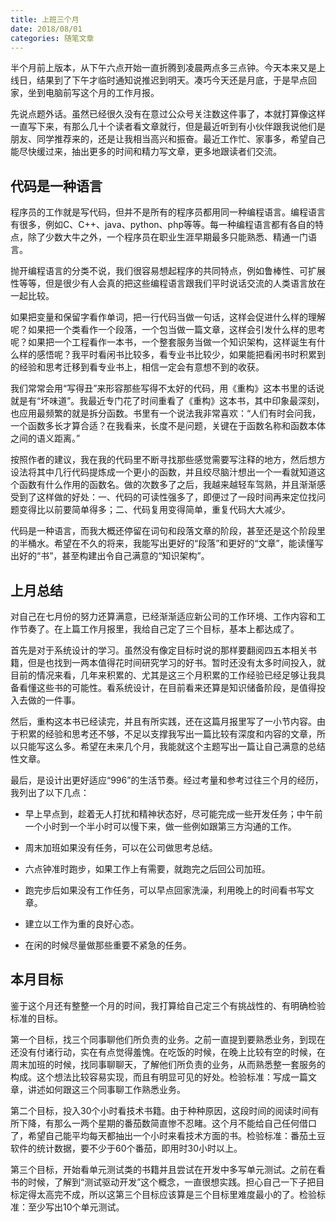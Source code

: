 ```yaml
---
title: 上班三个月
date: 2018/08/01
categories: 随笔文章
---
```


半个月前上版本，从下午六点开始一直折腾到凌晨两点多三点钟。今天本来又是上线日，结果到了下午才临时通知说推迟到明天。凑巧今天还是月底，于是早点回家，坐到电脑前写这个月的工作月报。

<!-- more -->

先说点题外话。虽然已经很久没有在意过公众号关注数这件事了，本就打算像这样一直写下来，有那么几十个读者看文章就行，但是最近听到有小伙伴跟我说他们是朋友、同学推荐来的，还是让我相当高兴和振奋。最近工作忙、家事多，希望自己能尽快缓过来，抽出更多的时间和精力写文章，更多地跟读者们交流。

## 代码是一种语言
程序员的工作就是写代码，但并不是所有的程序员都用同一种编程语言。编程语言有很多，例如C、C\++、java、python、php等等。每一种编程语言都有各自的特点，除了少数大牛之外，一个程序员在职业生涯早期最多只能熟悉、精通一门语言。

抛开编程语言的分类不说，我们很容易想起程序的共同特点，例如鲁棒性、可扩展性等等，但是很少有人会真的把这些编程语言跟我们平时说话交流的人类语言放在一起比较。

如果把变量和保留字看作单词，把一行代码当做一句话，这样会促进什么样的理解呢？如果把一个类看作一个段落，一个包当做一篇文章，这样会引发什么样的思考呢？如果把一个工程看作一本书，一个整套服务当做一个知识架构，这样诞生有什么样的感悟呢？我平时看闲书比较多，看专业书比较少，如果能把看闲书时积累到的经验和思考迁移到看专业书上，相信一定会有意想不到的收获。

我们常常会用“写得丑”来形容那些写得不太好的代码，用《重构》这本书里的话说就是有“坏味道”。我最近专门花了时间重看了《重构》这本书，其中印象最深刻，也应用最频繁的就是拆分函数。书里有一个说法我非常喜欢：“人们有时会问我，一个函数多长才算合适？在我看来，长度不是问题，关键在于函数名称和函数本体之间的语义距离。”

按照作者的建议，我在我的代码里不断寻找那些感觉需要写注释的地方，然后想方设法将其中几行代码提炼成一个更小的函数，并且绞尽脑汁想出一个一看就知道这个函数有什么作用的函数名。做的次数多了之后，我越来越轻车驾熟，并且渐渐感受到了这样做的好处：一、代码的可读性强多了，即便过了一段时间再来定位找问题变得比以前要简单得多；二、代码复用变得简单，重复代码大大减少。

代码是一种语言，而我大概还停留在词句和段落文章的阶段，甚至还是这个阶段里的半桶水。希望在不久的将来，我能写出更好的“段落”和更好的“文章”，能读懂写出好的“书”，甚至构建出令自己满意的“知识架构”。

## 上月总结
对自己在七月份的努力还算满意，已经渐渐适应新公司的工作环境、工作内容和工作节奏了。在上篇工作月报里，我给自己定了三个目标，基本上都达成了。

首先是对于系统设计的学习。虽然没有像定目标时说的那样要翻阅四五本相关书籍，但是也找到一两本值得花时间研究学习的好书。暂时还没有太多时间投入，就目前的情况来看，几年来积累的、尤其是这三个月积累的工作经验已经足够让我具备看懂这些书的可能性。看系统设计，在目前看来还算是知识储备阶段，是值得投入去做的一件事。

然后，重构这本书已经读完，并且有所实践，还在这篇月报里写了一小节内容。由于积累的经验和思考还不够，不足以支撑我写出一篇比较有深度和内容的文章，所以只能写这么多。希望在未来几个月，我能就这个主题写出一篇让自己满意的总结性文章。

最后，是设计出更好适应“996”的生活节奏。经过考量和参考过往三个月的经历，我列出了以下几点：

- 早上早点到，趁着无人打扰和精神状态好，尽可能完成一些开发任务；中午前一个小时到一个半小时可以慢下来，做一些例如跟第三方沟通的工作。

- 周末加班如果没有任务，可以在公司做思考总结。

- 六点钟准时跑步，如果工作上有需要，就跑完之后回公司加班。

- 跑完步后如果没有工作任务，可以早点回家洗澡，利用晚上的时间看书写文章。

- 建立以工作为重的良好心态。

- 在闲的时候尽量做那些重要不紧急的任务。

## 本月目标
鉴于这个月还有整整一个月的时间，我打算给自己定三个有挑战性的、有明确检验标准的目标。

第一个目标，找三个同事聊他们所负责的业务。之前一直提到要熟悉业务，到现在还没有付诸行动，实在有点觉得羞愧。在吃饭的时候，在晚上比较有空的时候，在周末加班的时候，找同事聊聊天，了解他们所负责的业务，从而熟悉整一套服务的构成。这个想法比较容易实现，而且有明显可见的好处。检验标准：写成一篇文章，讲述如何跟这三个同事聊工作熟悉业务。

第二个目标，投入30个小时看技术书籍。由于种种原因，这段时间的阅读时间有所下降，有那么一两个星期的番茄数简直惨不忍睹。这个月不能给自己任何借口了，希望自己能平均每天都抽出一个小时来看技术方面的书。检验标准：番茄土豆软件的统计数据，要不少于60个番茄，即用时30小时以上。

第三个目标，开始看单元测试类的书籍并且尝试在开发中多写单元测试。之前在看书的时候，了解到“测试驱动开发”这个概念，一直很想实践。担心自己一下子把目标定得太高完不成，所以这第三个目标应该算是三个目标里难度最小的了。检验标准：至少写出10个单元测试。
